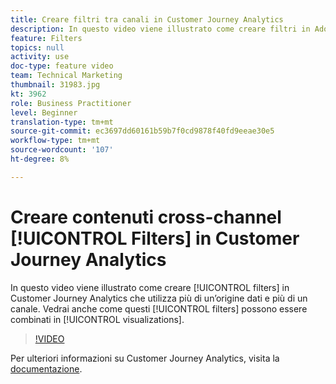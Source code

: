 ```yaml
---
title: Creare filtri tra canali in Customer Journey Analytics
description: In questo video viene illustrato come creare filtri in Adobe Customer Journey Analytics che utilizzano più di un’origine dati e più di un canale. Vedrai anche come questi filtri possono essere combinati nelle visualizzazioni.
feature: Filters
topics: null
activity: use
doc-type: feature video
team: Technical Marketing
thumbnail: 31983.jpg
kt: 3962
role: Business Practitioner
level: Beginner
translation-type: tm+mt
source-git-commit: ec3697dd60161b59b7f0cd9878f40fd9eeae30e5
workflow-type: tm+mt
source-wordcount: '107'
ht-degree: 8%

---
```



# Creare contenuti cross-channel [!UICONTROL Filters] in Customer Journey Analytics

In questo video viene illustrato come creare [!UICONTROL filters] in Customer Journey Analytics che utilizza più di un’origine dati e più di un canale. Vedrai anche come questi [!UICONTROL filters] possono essere combinati in [!UICONTROL visualizations].

>[!VIDEO](https://video.tv.adobe.com/v/31983/?quality=12)

Per ulteriori informazioni su Customer Journey Analytics, visita la [documentazione](https://docs.adobe.com/content/help/it-IT/analytics-platform/using/cja-landing.html).
